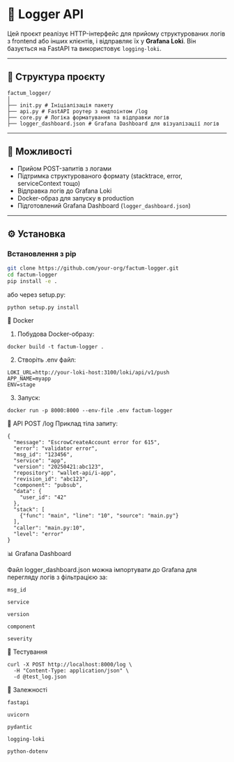 # 📝 Logger API

Цей проєкт реалізує HTTP-інтерфейс для прийому структурованих логів з frontend або інших клієнтів, і відправляє їх у **Grafana Loki**. Він базується на FastAPI та використовує `logging-loki`.

---

## 📁 Структура проєкту

```
factum_logger/
│
├── init.py # Ініціалізація пакету
├── api.py # FastAPI роутер з ендпоінтом /log
├── core.py # Логіка форматування та відправки логів
├── logger_dashboard.json # Grafana Dashboard для візуалізації логів
```

---

## 🚀 Можливості

- Прийом POST-запитів з логами
- Підтримка структурованого формату (stacktrace, error, serviceContext тощо)
- Відправка логів до Grafana Loki
- Docker-образ для запуску в production
- Підготовлений Grafana Dashboard (`logger_dashboard.json`)

---

## ⚙️ Установка

### Встановлення з pip

```bash
git clone https://github.com/your-org/factum-logger.git
cd factum-logger
pip install -e .
```

або через setup.py:
```
python setup.py install
```

🐳 Docker
1. Побудова Docker-образу:

```
docker build -t factum-logger .
```

2. Створіть .env файл:

```
LOKI_URL=http://your-loki-host:3100/loki/api/v1/push
APP_NAME=myapp
ENV=stage
```

3. Запуск:

```
docker run -p 8000:8000 --env-file .env factum-logger
```

📡 API
POST /log
Приклад тіла запиту:

```
{
  "message": "EscrowCreateAccount error for 615",
  "error": "validator error",
  "msg_id": "123456",
  "service": "app",
  "version": "20250421:abc123",
  "repository": "wallet-api/i-app",
  "revision_id": "abc123",
  "component": "pubsub",
  "data": {
    "user_id": "42"
  },
  "stack": [
    {"func": "main", "line": "10", "source": "main.py"}
  ],
  "caller": "main.py:10",
  "level": "error"
}
```

📊 Grafana Dashboard

Файл logger_dashboard.json можна імпортувати до Grafana для перегляду логів з фільтрацією за:

    msg_id

    service

    version

    component

    severity

🧪 Тестування

```
curl -X POST http://localhost:8000/log \
  -H "Content-Type: application/json" \
  -d @test_log.json
```

📌 Залежності

    fastapi

    uvicorn

    pydantic

    logging-loki

    python-dotenv